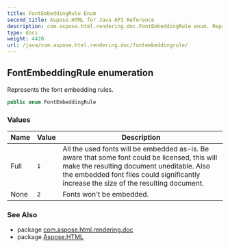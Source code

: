 ```yaml
---
title: FontEmbeddingRule Enum
second_title: Aspose.HTML for Java API Reference
description: com.aspose.html.rendering.doc.FontEmbeddingRule enum. Represents the font embedding rules
type: docs
weight: 4420
url: /java/com.aspose.html.rendering.doc/fontembeddingrule/
---
```

## FontEmbeddingRule enumeration

Represents the font embedding rules.

```java
public enum FontEmbeddingRule
```

### Values

| Name | Value | Description |
| --- | --- | --- |
| Full | `1` | All the used fonts will be embedded as-is. Be aware that some font could be licensed, this will make the resulting document uneditable. Also the embedded font files could significantly increase the size of the resulting document. |
| None | `2` | Fonts won't be embedded. |

### See Also

* package [com.aspose.html.rendering.doc](../../com.aspose.html.rendering.doc/)
* package [Aspose.HTML](../../)
